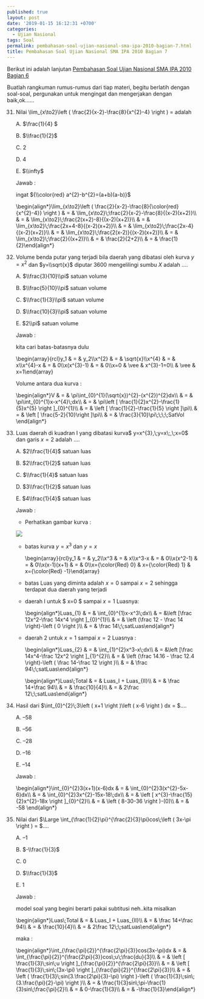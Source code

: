 ```yaml
---
published: true
layout: post
date: '2019-01-15 16:12:31 +0700'
categories:
  - Ujian Nasional
tags: Soal
permalink: pembahasan-soal-ujian-nasional-sma-ipa-2010-bagian-7.html
title: Pembahasan Soal Ujian Nasional SMA IPA 2010 Bagian 7
---
```

Berikut ini adalah lanjutan [Pembahasan Soal Ujian Nasional SMA IPA 2010 Bagian 6]({{site.baseurl}}/pembahasan-soal-ujian-nasional-sma-ipa-2010-bagian-6.html)

Buatlah rangkuman rumus-rumus dari tiap materi, begitu berlatih dengan soal-soal, pergunakan untuk mengingat dan mengerjakan dengan baik,ok……

31. Nilai \\lim\_{x\\to2}\\left ( \\frac{2}{x-2}-\\frac{8}{x^{2}-4} \\right ) = adalah
    
    A. $\\frac{1}{4} $
    
    B. $\\frac{1}{2}$
    
    C. 2
    
    D. 4
    
    E. $\\infty$
    
    Jawab :
    
    ingat ${\\color{red} a^{2}-b^{2}=(a+b)(a-b)}$
    
    \\begin{align\*}\\lim\_{x\\to2}\\left ( \\frac{2}{x-2}-\\frac{8}{\\color{red} {x^{2}-4}} \\right ) & = & \\lim\_{x\\to2}\\;\\frac{2}{x-2}-\\frac{8}{(x-2)(x+2)}\\\\ & = & \\lim\_{x\\to2}\\;\\frac{2(x+2)-8}{(x-2)(x+2)}\\\\ & = & \\lim\_{x\\to2}\\;\\frac{2x+4-8}{(x-2)(x+2)}\\\\ & = & \\lim\_{x\\to2}\\;\\frac{2x-4}{(x-2)(x+2)}\\\\ & = & \\lim\_{x\\to2}\\;\\frac{2(x-2)}{(x-2)(x+2)}\\\\ & = & \\lim\_{x\\to2}\\;\\frac{2}{(x+2)}\\\\ & = & \\frac{2}{2+2}\\\\ & = & \\frac{1}{2}\\end{align\*}
    
32. Volume benda putar yang terjadi bila daerah yang dibatasi oleh kurva $y=x^{2}$ dan $y=\\sqrt{x}$ diputar $3600$ mengelilingi sumbu $X$ adalah ….
    
    A. $\\frac{3}{10}\\pi$ satuan volume
    
    B. $\\frac{5}{10}\\pi$ satuan volume
    
    C. $\\frac{1}{3}\\pi$ satuan volume
    
    D. $\\frac{10}{3}\\pi$ satuan volume
    
    E. $2\\pi$ satuan volume
    
    Jawab :
    
    kita cari batas-batasnya dulu
    
    \\begin{array}{rcl}y\_1 & = & y\_2\\\\x^{2} & = & \\sqrt{x}\\\\x^{4} & = & x\\\\x^{4}-x & = & 0\\\\x(x^{3}-1) & = & 0\\\\x=0 & \\vee & x^{3}-1=0\\\\ & \\vee & x=1\\end{array}
    
    Volume antara dua kurva :
    
    \\begin{align\*}V & = & \\pi\\int\_{0}^{1}(\\sqrt{x})^{2}-(x^{2})^{2}dx\\\\ & = & \\pi\\int\_{0}^{1}x-x^{4}\\;dx\\\\ & = & \\pi\\left \[ \\frac{1}{2}x^{2}-\\frac{1}{5}x^{5} \\right \]\_{0}^{1}\\\\ & = & \\left \[ \\frac{1}{2}-\\frac{1}{5} \\right \]\\pi\\\\ & = & \\left \[ \\frac{5-2}{10}\\right \]\\pi\\\\ & = & \\frac{3}{10}\\pi\\;\\;\\;\\;SatVol \\end{align\*}
    
33. Luas daerah di kuadran I yang dibatasi kurva$ y=x^{3},\\;y=x\\;,\\;x=0$ dan garis $x=2$ adalah ….
    
    A. $2\\frac{1}{4}$ satuan luas
    
    B. $2\\frac{1}{2}$ satuan luas
    
    C. $\\frac{1}{4}$ satuan luas
    
    D. $3\\frac{1}{2}$ satuan luas
    
    E. $4\\frac{1}{4}$ satuan luas
    
    Jawab :
    
    *   Perhatikan gambar kurva :
    
    ![](http://www.meetmath.com/media/posts/21/responsive/luas-kurva-xs.jpg)
    *   batas kurva $y=x^3$ dan $y=x$
        
        \\begin{array}{rcl}y\_1 & = & y\_2\\\\x^3 & = & x\\\\x^3-x & = & 0\\\\x(x^2-1) & = & 0\\\\x(x-1)(x+1) & = & 0\\\\x={\\color{Red} 0} & x={\\color{Red} 1} & x={\\color{Red} -1}\\end{array}
        
    *   batas Luas yang diminta adalah $x = 0$ sampai $x = 2$ sehingga terdapat dua daerah yang terjadi
        
    *   daerah I untuk $ x=0 $ sampai $x = 1$ Luasnya:
        
        \\begin{align\*}Luas\_{1} & = & \\int\_{0}^{1}x-x^3\\;dx\\\\ & = &\\left \[\\frac 12x^2-\\frac 14x^4 \\right \]\_{0}^{1}\\\\ & = & \\left (\\frac 12 - \\frac 14 \\right)-\\left ( 0 \\right )\\\\ & = & \\frac 14\\;\\;satLuas\\end{align\*}
        
    *   daerah 2 untuk $x = 1$ sampai $x=2$ Luasnya :
        
        \\begin{align\*}Luas\_{2} & = & \\int\_{1}^{2}x^3-x\\;dx\\\\ & = &\\left \[\\frac 14x^4-\\frac 12x^2 \\right \]\_{1}^{2}\\\\ & = & \\left (\\frac 14.16 - \\frac 12.4 \\right)-\\left ( \\frac 14-\\frac 12 \\right )\\\\ & = & \\frac 94\\;\\;satLuas\\end{align\*}
        
        \\begin{align\*}Luas\\;Total & = & Luas\_I + Luas\_{II}\\\\ & = & \\frac 14+\\frac 94\\\\ & = & \\frac{10}{4}\\\\ & = & 2\\frac 12\\;\\;satLuas\\end{align\*}
        
34. Hasil dari $\\int\_{0}^{2}\\;3\\left ( x+1 \\right )\\left ( x-6 \\right ) dx = $….
    
    A. $– 58$
    
    B. $– 56$
    
    C. $– 28$
    
    D. $– 16$
    
    E. $– 14$
    
    Jawab :
    
    \\begin{align\*}\\int\_{0}^{2}3(x+1)(x-6)dx & = & \\int\_{0}^{2}3(x^{2}-5x-6)dx\\\\ & = & \\int\_{0}^{2}3x^{2}-15x-18\\;dx\\\\ & = & \\left \[ x^{3}-\\frac{15}{2}x^{2}-18x \\right \]\_{0}^{2}\\\\ & = & \\left ( 8-30-36 \\right )-(0)\\\\ & = & -58 \\end{align\*}
    
35. Nilai dari $\\Large \\int\_{\\frac{1}{2}\\pi}^{\\frac{2}{3}\\pi}cos\\;\\left ( 3x-\\pi \\right ) = $….
    
    A. $– 1$
    
    B. $-\\frac{1}{3}$
    
    C. $0$
    
    D. $\\frac{1}{3}$
    
    E. $1$
    
    Jawab :
    
    model soal yang begini berarti pakai subtitusi neh..kita misalkan
    
    \\begin{align\*}Luas\\;Total & = & Luas\_I + Luas\_{II}\\\\ & = & \\frac 14+\\frac 94\\\\ & = & \\frac{10}{4}\\\\ & = & 2\\frac 12\\;\\;satLuas\\end{align\*}
    
    maka :
    
    \\begin{align\*}\\int\_{\\frac{\\pi}{2}}^{\\frac{2\\pi}{3}}cos(3x-\\pi)dx & = & \\int\_{\\frac{\\pi}{2}}^{\\frac{2\\pi}{3}}cos\\;u\\;\\frac{du}{3}\\\\ & = & \\left \[ \\frac{1}{3}\\;sin\\;u \\right \]\_{\\frac{\\pi}{2}}^{\\frac{2\\pi}{3}}\\\\ & = & \\left \[ \\frac{1}{3}\\;sin\\;(3x-\\pi) \\right \]\_{\\frac{\\pi}{2}}^{\\frac{2\\pi}{3}}\\\\ & = & \\left ( \\frac{1}{3}\\;sin(3.\\frac{2\\pi}{3}-\\pi) \\right )-\\left ( \\frac{1}{3}\\;sin\\;(3.\\frac{\\pi}{2}-\\pi) \\right )\\\\ & = & \\frac{1}{3}sin\\;\\pi-\\frac{1}{3}sin\\;\\frac{\\pi}{2}\\\\ & = & 0-\\frac{1}{3}\\\\ & = & -\\frac{1}{3}\\end{align\*}
